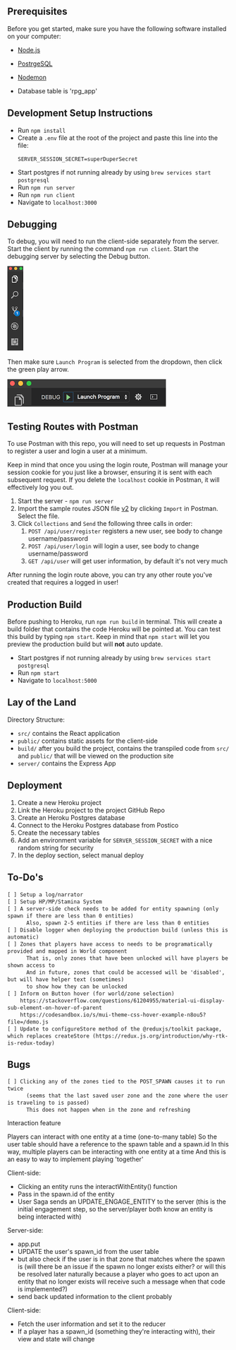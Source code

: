 ## Prerequisites

Before you get started, make sure you have the following software installed on your computer:

- [Node.js](https://nodejs.org/en/)
- [PostrgeSQL](https://www.postgresql.org/)
- [Nodemon](https://nodemon.io/)

- Database table is 'rpg_app'

## Development Setup Instructions

- Run `npm install`
- Create a `.env` file at the root of the project and paste this line into the file:
  ```
  SERVER_SESSION_SECRET=superDuperSecret
  ```
- Start postgres if not running already by using `brew services start postgresql`
- Run `npm run server`
- Run `npm run client`
- Navigate to `localhost:3000`

## Debugging

To debug, you will need to run the client-side separately from the server. Start the client by running the command `npm run client`. Start the debugging server by selecting the Debug button.

![VSCode Toolbar](documentation/images/vscode-toolbar.png)

Then make sure `Launch Program` is selected from the dropdown, then click the green play arrow.

![VSCode Debug Bar](documentation/images/vscode-debug-bar.png)

## Testing Routes with Postman

To use Postman with this repo, you will need to set up requests in Postman to register a user and login a user at a minimum.

Keep in mind that once you using the login route, Postman will manage your session cookie for you just like a browser, ensuring it is sent with each subsequent request. If you delete the `localhost` cookie in Postman, it will effectively log you out.

1. Start the server - `npm run server`
2. Import the sample routes JSON file [v2](./PostmanPrimeSoloRoutesv2.json) by clicking `Import` in Postman. Select the file.
3. Click `Collections` and `Send` the following three calls in order:
   1. `POST /api/user/register` registers a new user, see body to change username/password
   2. `POST /api/user/login` will login a user, see body to change username/password
   3. `GET /api/user` will get user information, by default it's not very much

After running the login route above, you can try any other route you've created that requires a logged in user!

## Production Build

Before pushing to Heroku, run `npm run build` in terminal. This will create a build folder that contains the code Heroku will be pointed at. You can test this build by typing `npm start`. Keep in mind that `npm start` will let you preview the production build but will **not** auto update.

- Start postgres if not running already by using `brew services start postgresql`
- Run `npm start`
- Navigate to `localhost:5000`

## Lay of the Land

Directory Structure:

- `src/` contains the React application
- `public/` contains static assets for the client-side
- `build/` after you build the project, contains the transpiled code from `src/` and `public/` that will be viewed on the production site
- `server/` contains the Express App

## Deployment

1. Create a new Heroku project
1. Link the Heroku project to the project GitHub Repo
1. Create an Heroku Postgres database
1. Connect to the Heroku Postgres database from Postico
1. Create the necessary tables
1. Add an environment variable for `SERVER_SESSION_SECRET` with a nice random string for security
1. In the deploy section, select manual deploy

## To-Do's

    [ ] Setup a log/narrator
    [ ] Setup HP/MP/Stamina System
    [ ] A server-side check needs to be added for entity spawning (only spawn if there are less than 0 entities)
          Also, spawn 2-5 entities if there are less than 0 entities
    [ ] Disable logger when deploying the production build (unless this is automatic)
    [ ] Zones that players have access to needs to be programatically provided and mapped in World component
          That is, only zones that have been unlocked will have players be shown access to
          And in future, zones that could be accessed will be 'disabled', but will have helper text (sometimes)
          to show how they can be unlocked
    [ ] Inform on Button hover (for world/zone selection)
        https://stackoverflow.com/questions/61204955/material-ui-display-sub-element-on-hover-of-parent
        https://codesandbox.io/s/mui-theme-css-hover-example-n8ou5?file=/demo.js
    [ ] Update to configureStore method of the @reduxjs/toolkit package, which replaces createStore (https://redux.js.org/introduction/why-rtk-is-redux-today)

## Bugs

    [ ] Clicking any of the zones tied to the POST_SPAWN causes it to run twice
          (seems that the last saved user zone and the zone where the user is traveling to is passed)
          This does not happen when in the zone and refreshing

Interaction feature

Players can interact with one entity at a time (one-to-many table)
So the user table should have a reference to the spawn table and a spawn.id
In this way, multiple players can be interacting with one entity at a time
And this is an easy to way to implement playing 'together'

Client-side:

- Clicking an entity runs the interactWithEntity() function
- Pass in the spawn.id of the entity
- User Saga sends an UPDATE_ENGAGE_ENTITY to the server
  (this is the initial engagement step, so the server/player both know an entity is being interacted with)

Server-side:

- app.put
- UPDATE the user's spawn_id from the user table
- but also check if the user is in that zone that matches where the spawn is
  (will there be an issue if the spawn no longer exists either?
  or will this be resolved later naturally because a player
  who goes to act upon an entity that no longer exists
  will receive such a message when that code is implemented?)
- send back updated information to the client probably

Client-side:

- Fetch the user information and set it to the reducer
- If a player has a spawn_id (something they're interacting with), their view and state will change
